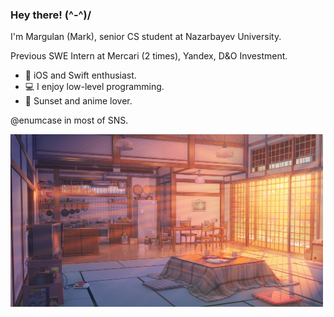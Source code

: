 ### Hey there! (^-^)/

I'm Margulan (Mark), senior CS student at Nazarbayev University.

Previous SWE Intern at Mercari (2 times), Yandex, D&O Investment.

- 🍎 iOS and Swift enthusiast. 
- 💻 I enjoy low-level programming.
- 🌇 Sunset and anime lover.

@enumcase in most of SNS.

<img src="https://github.com/enumcase/enumcase/blob/main/assets/background.jpg" width="500">
